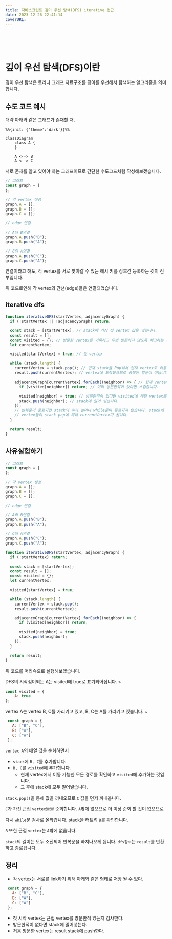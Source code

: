 ```yaml
---
title: 자바스크립트 깊이 우선 탐색(DFS) iterative 접근
date: 2023-12-26 22:41:14
coverURL: 
---
```

<br />
<br />
<br />


# 깊이 우선 탐색(DFS)이란

깊이 우선 탐색은 트리나 그래프 자료구조를 깊이를 우선해서 탐색하는
알고리즘을 의미합니다.



## 수도 코드 예시

대략 아래와 같은 그래프가 존재할 때,

```mermaid
%%{init: {'theme':'dark'}}%%

classDiagram
    class A {
    }

    A <--> B
    A <--> C
```

서로 존재를 알고 있어야 하는 그래프이므로 
간단한 수도코드처럼 작성해보겠습니다.

```js
// 그래프
const graph = {
};

// 각 vertex 생성
graph.A = [];
graph.B = [];
graph.C = [];

// edge 연결

// A와 B연결 
graph.A.push("B");
graph.B.push("A");

// C와 A연결
graph.A.push("C");
graph.C.push("A");
```
연결이라고 해도, 각 vertex를 서로 찾아갈 수 있는 
해시 키를 상호간 등록하는 것이 전부입니다.

위 코드로인해 각 vertex의 간선(edge)들은 연결되었습니다.

## iterative dfs

```js
function iterativeDFS(startVertex, adjacencyGraph) {
  if (!startVertex || !adjacencyGraph) return;

  const stack = [startVertex]; // stack에 가장 첫 vertex 값을 넣습니다.
  const result = []; 
  const visited = {}; // 방문한 vertex를 기록하고 두번 방문하지 않도록 체크하는 용도입니다.
  let currentVertex;

  visited[startVertex] = true; // 첫 vertex

  while (stack.length) {
    currentVertex = stack.pop(); // 현재 stack을 Pop해서 현재 vertex로 이동합니다.
    result.push(currentVertex); // vertex에 도착했으므로 중복된 방문이 아닙니다, result에 값을 밀어 넣습니다.

    adjacencyGraph[currentVertex].forEach((neighbor) => { // 현재 vertex와 연결된 vertex 수 만큼 반복문을 실행합니다.
      if (visited[neighbor]) return; // 이미 방문한적이 있다면 스킵합니다.

      visited[neighbor] = true; // 방문한적이 없다면 visited에 해당 vertex를 true로 기록합니다.
      stack.push(neighbor); // stack에 밀어 넣습니다.
    }); 
    // 반복문이 종료되면 stack의 수가 늘어나 while문이 종료되지 않습니다. stack에 밀어넣어 두었던
    // vertex들이 stack pop에 의해 currentVertex가 됩니다.
  }

  return result;
}
```


## 사유실험하기
```js
// 그래프
const graph = {
};

// 각 vertex 생성
graph.A = [];
graph.B = [];
graph.C = [];

// edge 연결

// A와 B연결 
graph.A.push("B");
graph.B.push("A");

// C와 A연결
graph.A.push("C");
graph.C.push("A");

function iterativeDFS(startVertex, adjacencyGraph) {
  if (!startVertex) return;

  const stack = [startVertex];
  const result = [];
  const visited = {};
  let currentVertex;

  visited[startVertex] = true;

  while (stack.length) {
    currentVertex = stack.pop();
    result.push(currentVertex);

    adjacencyGraph[currentVertex].forEach((neighbor) => {
      if (visited[neighbor]) return;

      visited[neighbor] = true;
      stack.push(neighbor);
    });
  }

  return result;
}
```
위 코드를 머리속으로 실행해보겠습니다.

DFS의 시작점이되는 A는 visited에 true로 표기되어집니다. ⤵️
```js
const visited = {
    A: true
};
```



vertex A는 vertex B, C를 가리키고 있고,
B, C는 A를 가리키고 있습니다. ⤵️

```js
 const graph = {
   A: ["B", "C"],
   B: ["A"],
   C: ["A"]
 };
```

`vertex A`의 배열 값을 순회하면서
 - `stack`에 `B, C`를 추가합니다.
 - `B, C`를 `visited`에 추가합니다.
   - 현재 vertex에서 이동 가능한 모든 경로를 확인하고 `visited`에 추가하는 것입니다.
   - 그 후에 stack에 모두 밀어넣습니다.

`stack.pop()`을 통해 값을 꺼내오므로
`C` 값을 먼저 꺼내옵니다.

`C`가 가진 근접 `vertex`들을 순회합니다.
`A`밖에 없으므로 더 이상 순회 할 것이 없으므로

다시 `while`문 검사로 올라갑니다.
stack을 터트려 `B`를 확인합니다.

`B` 또한 근접 `vertex`는 `A`밖에 없습니다.

`stack`의 길이는 모두 소진되어 반복문을 빠져나오게 됩니다.
`dfs함수`는 `result`를 반환하고 종료됩니다. 


## 정리

- 각 vertex는 서로를 link하기 위해 아래와 같은 형태로 저장 될 수 있다.
```js
 const graph = {
   A: ["B", "C"],
   B: ["A"],
   C: ["A"]
 };
```

- 첫 시작 vertex는 근접 vertex를 방문한적 있는지 검사한다.
- 방문한적이 없다면 stack에 밀어넣는다.
- 처음 방문한 vertex는 result stack에 push한다.